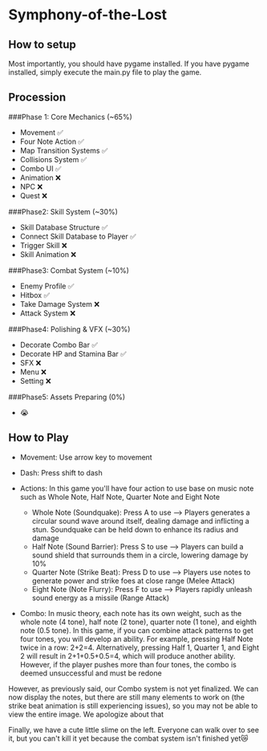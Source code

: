 # Symphony-of-the-Lost

## How to setup
Most importantly, you should have pygame installed. If you have pygame installed, simply execute the main.py file to play the game.

## Procession

###Phase 1: Core Mechanics (~65%)
- Movement ✅
- Four Note Action ✅
- Map Transition Systems ✅
- Collisions System ✅
- Combo UI ✅
- Animation ❌
- NPC ❌
- Quest ❌

###Phase2: Skill System (~30%)
- Skill Database Structure ✅
- Connect Skill Database to Player ✅
- Trigger Skill ❌
- Skill Animation ❌

###Phase3: Combat System (~10%)
- Enemy Profile ✅
- Hitbox ✅
- Take Damage System ❌
- Attack System ❌

###Phase4: Polishing & VFX (~30%)
- Decorate Combo Bar ✅
- Decorate HP and Stamina Bar ✅
- SFX ❌
- Menu ❌
- Setting ❌

###Phase5: Assets Preparing (0%)
- 😭

## How to Play
- Movement: Use arrow key to movement
- Dash: Press shift to dash
- Actions: In this game you'll have four action to use base on music note such as Whole Note, Half Note, Quarter Note and Eight Note
  - Whole Note (Soundquake): Press A to use --> Players generates a circular sound wave around itself, dealing damage and inflicting a stun. Soundquake can be held down to enhance its radius and damage
  - Half Note (Sound Barrier): Press S to use --> Players can build a sound shield that surrounds them in a circle, lowering damage by 10%
  - Quarter Note (Strike Beat): Press D to use --> Players use notes to generate power and strike foes at close range (Melee Attack)
  - Eight Note (Note Flurry): Press F to use --> Players rapidly unleash sound energy as a missile (Range Attack)
 
- Combo: In music theory, each note has its own weight, such as the whole note (4 tone), half note (2 tone), quarter note (1 tone), and eighth note (0.5 tone). In this game, if you can combine attack patterns to get four tones, you will develop an ability. For example, pressing Half Note twice in a row: 2+2=4. Alternatively, pressing Half 1, Quarter 1, and Eight 2 will result in 2+1+0.5+0.5=4, which will produce another ability. However, if the player pushes more than four tones, the combo is deemed unsuccessful and must be redone

However, as previously said, our Combo system is not yet finalized. We can now display the notes, but there are still many elements to work on (the strike beat animation is still experiencing issues), so you may not be able to view the entire image. We apologize about that

Finally, we have a cute little slime on the left. Everyone can walk over to see it, but you can't kill it yet because the combat system isn't finished yet😿


